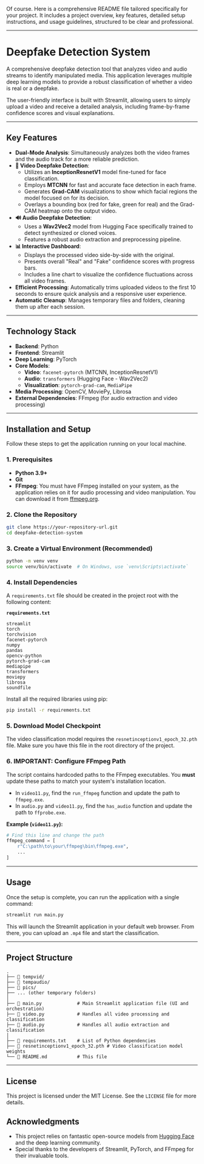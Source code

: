 Of course. Here is a comprehensive README file tailored specifically for your project. It includes a project overview, key features, detailed setup instructions, and usage guidelines, structured to be clear and professional.

-----

# Deepfake Detection System

[](https://www.python.org/downloads/)
[](https://streamlit.io)
[](https://opensource.org/licenses/MIT)

A comprehensive deepfake detection tool that analyzes video and audio streams to identify manipulated media. This application leverages multiple deep learning models to provide a robust classification of whether a video is real or a deepfake.

The user-friendly interface is built with Streamlit, allowing users to simply upload a video and receive a detailed analysis, including frame-by-frame confidence scores and visual explanations.

-----

## Key Features

  * **Dual-Mode Analysis**: Simultaneously analyzes both the video frames and the audio track for a more reliable prediction.
  * **🎥 Video Deepfake Detection**:
      * Utilizes an **InceptionResnetV1** model fine-tuned for face classification.
      * Employs **MTCNN** for fast and accurate face detection in each frame.
      * Generates **Grad-CAM** visualizations to show which facial regions the model focused on for its decision.
      * Overlays a bounding box (red for fake, green for real) and the Grad-CAM heatmap onto the output video.
  * **🔊 Audio Deepfake Detection**:
      * Uses a **Wav2Vec2** model from Hugging Face specifically trained to detect synthesized or cloned voices.
      * Features a robust audio extraction and preprocessing pipeline.
  * **📊 Interactive Dashboard**:
      * Displays the processed video side-by-side with the original.
      * Presents overall "Real" and "Fake" confidence scores with progress bars.
      * Includes a line chart to visualize the confidence fluctuations across all video frames.
  * **Efficient Processing**: Automatically trims uploaded videos to the first 10 seconds to ensure quick analysis and a responsive user experience.
  * **Automatic Cleanup**: Manages temporary files and folders, cleaning them up after each session.

-----

## Technology Stack

  * **Backend**: Python
  * **Frontend**: Streamlit
  * **Deep Learning**: PyTorch
  * **Core Models**:
      * **Video**: `facenet-pytorch` (MTCNN, InceptionResnetV1)
      * **Audio**: `transformers` (Hugging Face - Wav2Vec2)
      * **Visualization**: `pytorch-grad-cam`, `MediaPipe`
  * **Media Processing**: OpenCV, MoviePy, Librosa
  * **External Dependencies**: FFmpeg (for audio extraction and video processing)

-----

## Installation and Setup

Follow these steps to get the application running on your local machine.

### 1\. Prerequisites

  * **Python 3.9+**
  * **Git**
  * **FFmpeg**: You must have FFmpeg installed on your system, as the application relies on it for audio processing and video manipulation. You can download it from [ffmpeg.org](https://ffmpeg.org/download.html).

### 2\. Clone the Repository

```bash
git clone https://your-repository-url.git
cd deepfake-detection-system
```

### 3\. Create a Virtual Environment (Recommended)

```bash
python -m venv venv
source venv/bin/activate  # On Windows, use `venv\Scripts\activate`
```

### 4\. Install Dependencies

A `requirements.txt` file should be created in the project root with the following content:

**`requirements.txt`**

```
streamlit
torch
torchvision
facenet-pytorch
numpy
pandas
opencv-python
pytorch-grad-cam
mediapipe
transformers
moviepy
librosa
soundfile
```

Install all the required libraries using pip:

```bash
pip install -r requirements.txt
```

### 5\. Download Model Checkpoint

The video classification model requires the `resnetinceptionv1_epoch_32.pth` file. Make sure you have this file in the root directory of the project.

### 6\. **IMPORTANT**: Configure FFmpeg Path

The script contains hardcoded paths to the FFmpeg executables. You **must** update these paths to match your system's installation location.

  * In `video11.py`, find the `run_ffmpeg` function and update the path to `ffmpeg.exe`.
  * In `audio.py` and `video11.py`, find the `has_audio` function and update the path to `ffprobe.exe`.

**Example (`video11.py`):**

```python
# Find this line and change the path
ffmpeg_command = [
    r"C:\path\to\your\ffmpeg\bin\ffmpeg.exe", 
    ...
]
```

-----

## Usage

Once the setup is complete, you can run the application with a single command:

```bash
streamlit run main.py
```

This will launch the Streamlit application in your default web browser. From there, you can upload an `.mp4` file and start the classification.

-----

## Project Structure

```
.
├── 📁 tempvid/
├── 📁 tempaudio/
├── 📁 pics/
├── ... (other temporary folders)
│
├── 📜 main.py             # Main Streamlit application file (UI and orchestration)
├── 📜 video.py            # Handles all video processing and classification
├── 📜 audio.py            # Handles all audio extraction and classification
│
├── 📜 requirements.txt    # List of Python dependencies
├── 📜 resnetinceptionv1_epoch_32.pth # Video classification model weights
└── 📜 README.md           # This file
```

-----

## License

This project is licensed under the MIT License. See the `LICENSE` file for more details.

## Acknowledgments

  * This project relies on fantastic open-source models from [Hugging Face](https://huggingface.co/) and the deep learning community.
  * Special thanks to the developers of Streamlit, PyTorch, and FFmpeg for their invaluable tools.
